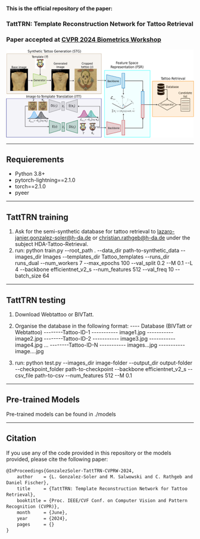 #### This is the official repository of the paper:
### TattTRN: Template Reconstruction Network for Tattoo Retrieval
### Paper accepted at [CVPR 2024 Biometrics Workshop](https://www.vislab.ucr.edu/Biometrics2024/index.php)

<img src="utils/workflow.png"> 

<hr/>

## Requierements ##
- Python 3.8+
- pytorch-lightning==2.1.0
- torch==2.1.0
- pyeer

<hr/>

## TattTRN training ##
1. Ask for the semi-synthetic database for tattoo retrieval to lazaro-janier.gonzalez-soler@h-da.de or christian.rathgeb@h-da.de under the subject HDA-Tattoo-Retrieval.
2. run: python train.py --root_path . --data_dir path-to-synthetic_data --images_dir Images --templates_dir Tattoo_templates --runs_dir runs_dual --num_workers 7 --max_epochs 100 --val_split 0.2 --M 0.1 --L 4 --backbone efficientnet_v2_s --num_features 512 --val_freq 10 --batch_size 64

<hr/>

## TattTRN testing ##
1. Download Webtattoo or BIVTatt.
2. Organise the database in the following format:
---- Database (BIVTatt or Webtattoo)
--------Tattoo-ID-1
----------- image1.jpg
----------- image2.jpg
--------Tattoo-ID-2
----------- image3.jpg
----------- image4.jpg
...
--------Tattoo-ID-N
----------- images...jpg
----------- image....jpg

2. run: python test.py --images_dir image-folder --output_dir output-folder --checkpoint_folder path-to-checkpoint --backbone efficientnet_v2_s --csv_file path-to-csv --num_features 512 --M 0.1

<hr/>

## Pre-trained Models ##

Pre-trained models can be found in ./models 

<hr/>

## Citation ##
If you use any of the code provided in this repository or the models provided, please cite the following paper:
```
@InProceedings{GonzalezSoler-TattTRN-CVPRW-2024,
    author    = {L. Gonzalez-Soler and M. Salwowski and C. Rathgeb and Daniel Fischer},
    title     = {TattTRN: Template Reconstruction Network for Tattoo Retrieval},
    booktitle = {Proc. IEEE/CVF Conf. on Computer Vision and Pattern Recognition (CVPR)},
    month     = {June},
    year      = {2024},
    pages     = {}
}
```